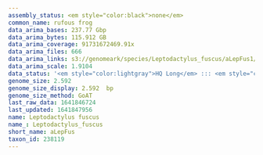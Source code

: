 ```yaml
---
assembly_status: <em style="color:black">none</em>
common_name: rufous frog
data_arima_bases: 237.77 Gbp
data_arima_bytes: 115.912 GB
data_arima_coverage: 91731672469.91x
data_arima_files: 666
data_arima_links: s3://genomeark/species/Leptodactylus_fuscus/aLepFus1/genomic_data/arima/<br>
data_arima_scale: 1.9104
data_status: '<em style="color:lightgray">HQ Long</em> ::: <em style="color:lightgray">Long</em> ::: <em style="color:forestgreen">Short</em> ::: <em style="color:lightgray">Phasing</em> ::: <em style="color:forestgreen">Scaffolding</em>'
genome_size: 2.592
genome_size_display: 2.592  bp
genome_size_method: GoAT
last_raw_data: 1641846724
last_updated: 1641847956
name: Leptodactylus fuscus
name_: Leptodactylus_fuscus
short_name: aLepFus
taxon_id: 238119
---
```

